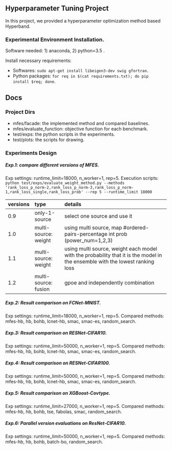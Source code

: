 ## Hyperparameter Tuning Project
In this project, we provided a hyperparameter optimization method based Hyperband.

### Experimental Environment Installation.
Software needed: 1) anaconda, 2) python=3.5 .

Install necessary requirements:
- Softwares: `sudo apt-get install libeigen3-dev swig gfortran`.
- Python packages: `for req in $(cat requirements.txt); do pip install $req; done`.

## Docs
### Project Dirs
- mfes/facade: the implemented method and compared baselines.
- mfes/evaluate_function: objective function for each benchmark.
- test/exps: the python scripts in the experiments.
- test/plots: the scripts for drawing.

### Experiments Design
##### Exp.1: compare different versions of MFES.
Exp settings: runtime_limit=18000, n_worker=1, rep=5.
Execution scripts: `python test/exps/evaluate_weight_method.py --methods 'rank_loss_p_norm-2,rank_loss_p_norm-3,rank_loss_p_norm-1,rank_loss_single,rank_loss_prob' --rep 5 --runtime_limit 18000`

| versions | type | details |
| :-----| :---- | :---- |
| 0.9 | only-1-source | select one source and use it |
| 1.0 | multi-source: weight | using multi source, map #ordered-pairs-percentage int prob (power_num=1,2,3) |
| 1.1 | multi-source: weight | using multi source, weight each model with the probability that it is the model in the ensemble with the lowest ranking loss |
| 1.2 | multi-source: fusion | gpoe and independently combination |


##### Exp.2: Result comparison on FCNet-MNIST.
Exp settings: runtime_limit=18000, n_worker=1, rep=5.
Compared methods: mfes-hb, hb, bohb, lcnet-hb, smac, smac-es, random_search.


##### Exp.3: Result comparison on RESNet-CIFAR10.
Exp settings: runtime_limit=50000, n_worker=1, rep=5.
Compared methods: mfes-hb, hb, bohb, lcnet-hb, smac, smac-es, random_search.


##### Exp.4: Result comparison on RESNet-CIFAR100.
Exp settings: runtime_limit=50000, n_worker=1, rep=5.
Compared methods: mfes-hb, hb, bohb, lcnet-hb, smac, smac-es, random_search.


##### Exp.5: Result comparison on XGBoost-Covtype.
Exp settings: runtime_limit=27000, n_worker=1, rep=5.
Compared methods: mfes-hb, hb, bohb, tse, fabolas, smac, random_search.


##### Exp.6: Parallel version evaluations on ResNet-CIFAR10.
Exp settings: runtime_limit=50000, n_worker=1, rep=5.
Compared methods: mfes-hb, hb, bohb, batch-bo, random_search.
